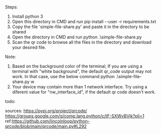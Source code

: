 Steps:
1. Install python 3
2. Open this directory in CMD and run 
      pip install --user -r requirements.txt
3. Copy the file 'simple-file-share.py' and paste it in the directory to be shared
4. Open the directory in CMD and run
      python .\simple-file-share.py
5. Scan the qr code to browse all the files in the directory and download your desired file.

Note:
1. Based on the background color of the terminal, 
   If you are using a terminal with "white background", the default qr_code output may not work. In that case, use the below command 
      python .\simple-file-share.py w
2. Your device may contain more than 1 network interface. Try using a diferent value for "nw_interface_id", if the default qr code doesn't work.

todo:

sources:
https://pypi.org/project/qrcode/
https://groups.google.com/g/comp.lang.python/c/tF-SXWvBVjk?pli=1
ref:https://github.com/lincolnloop/python-qrcode/blob/main/qrcode/main.py#L292
